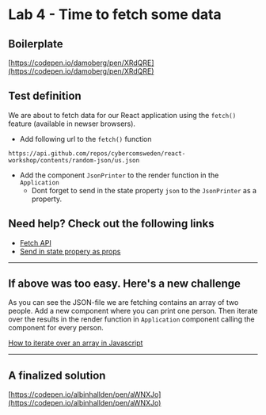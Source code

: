 # Lab 4 - Time to fetch some data

## Boilerplate 
[https://codepen.io/damoberg/pen/XRdQRE](https://codepen.io/damoberg/pen/XRdQRE)

## Test definition
We are about to fetch data for our React application using the `fetch()` feature (available in newser browsers).

- Add following url to the `fetch()` function 
```
https://api.github.com/repos/cybercomsweden/react-workshop/contents/random-json/us.json
```
- Add the component `JsonPrinter` to the render function in the `Application`
  - Dont forget to send in the state property `json` to the `JsonPrinter` as a property. 

## Need help? Check out the following links
- [Fetch API](https://developer.mozilla.org/en-US/docs/Web/API/Fetch_API/Using_Fetch)
- [Send in state propery as props](https://facebook.github.io/react/docs/state-and-lifecycle.html#adding-local-state-to-a-class)

___

## If above was too easy. Here's a new challenge

As you can see the JSON-file we are fetching contains an array of two people. Add a new component where you can print one person. Then iterate over the results in the render function in `Application` component calling the component for every person.

[How to iterate over an array in Javascript](https://developer.mozilla.org/en-US/docs/Web/JavaScript/Reference/Global_Objects/Array/map)

___

## A finalized solution
[https://codepen.io/albinhallden/pen/aWNXJo](https://codepen.io/albinhallden/pen/aWNXJo)
